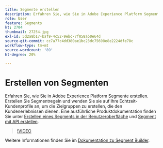 ```yaml
---
title: Segmente erstellen
description: Erfahren Sie, wie Sie in Adobe Experience Platform Segmente erstellen.
role: User
feature: Segments
kt: 2704
thumbnail: 27254.jpg
exl-id: 5d2a8b17-baf9-4c52-9ebc-7f058ab0e64d
source-git-commit: cc7a77c4dd380ae1bc23dc75608e8e2224dfe78c
workflow-type: tm+mt
source-wordcount: '89'
ht-degree: 20%

---
```


# Erstellen von Segmenten

Erfahren Sie, wie Sie in Adobe Experience Platform Segmente erstellen. Erstellen Sie Segmentregeln und wenden Sie sie auf Ihre Echtzeit-Kundenprofile an, um die Zielgruppen zu erstellen, die den Kundenerlebnissen dienen. Eine ausführliche Produktdokumentation finden Sie unter [Erstellen eines Segments in der Benutzeroberfläche](https://experienceleague.adobe.com/docs/experience-platform/segmentation/ui/overview.html?lang=de) und [Segment mit API erstellen](https://experienceleague.adobe.com/docs/experience-platform/segmentation/tutorials/create-a-segment.html).

>[!VIDEO](https://video.tv.adobe.com/v/27254?quality=12&learn=on)

Weitere Informationen finden Sie im [Dokumentation zu Segment Builder](https://experienceleague.adobe.com/docs/experience-platform/segmentation/ui/segment-builder.html?lang=de).
